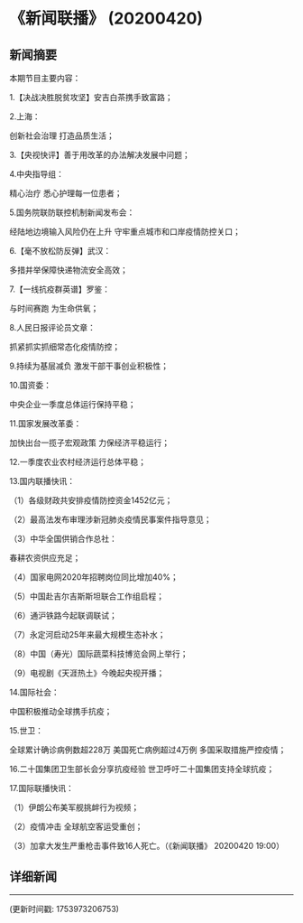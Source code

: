 # 《新闻联播》 (20200420)

## 新闻摘要

本期节目主要内容：

1.【决战决胜脱贫攻坚】安吉白茶携手致富路；

2.上海：

创新社会治理 打造品质生活；

3.【央视快评】善于用改革的办法解决发展中问题；

4.中央指导组：

精心治疗 悉心护理每一位患者；

5.国务院联防联控机制新闻发布会：

经陆地边境输入风险仍在上升 守牢重点城市和口岸疫情防控关口；

6.【毫不放松防反弹】武汉：

多措并举保障快递物流安全高效；

7.【一线抗疫群英谱】罗鉴：

与时间赛跑 为生命供氧；

8.人民日报评论员文章：

抓紧抓实抓细常态化疫情防控；

9.持续为基层减负 激发干部干事创业积极性；

10.国资委：

中央企业一季度总体运行保持平稳；

11.国家发展改革委：

加快出台一揽子宏观政策 力保经济平稳运行；

12.一季度农业农村经济运行总体平稳；

13.国内联播快讯：

（1）各级财政共安排疫情防控资金1452亿元；

（2）最高法发布审理涉新冠肺炎疫情民事案件指导意见；

（3）中华全国供销合作总社：

春耕农资供应充足；

（4）国家电网2020年招聘岗位同比增加40%；

（5）中国赴吉尔吉斯斯坦联合工作组启程；

（6）通沪铁路今起联调联试；

（7）永定河启动25年来最大规模生态补水；

（8）中国（寿光）国际蔬菜科技博览会网上举行；

（9）电视剧《天涯热土》今晚起央视开播；

14.国际社会：

中国积极推动全球携手抗疫；

15.世卫：

全球累计确诊病例数超228万 美国死亡病例超过4万例 多国采取措施严控疫情；

16.二十国集团卫生部长会分享抗疫经验 世卫呼吁二十国集团支持全球抗疫；

17.国际联播快讯：

（1）伊朗公布美军舰挑衅行为视频；

（2）疫情冲击 全球航空客运受重创；

（3）加拿大发生严重枪击事件致16人死亡。（《新闻联播》 20200420 19:00）

## 详细新闻

---

(更新时间戳: 1753973206753)


